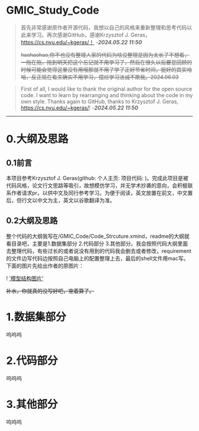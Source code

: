 # GMIC_Study_Code

> 首先非常感谢原作者开源代码，我想以自己的风格来重新整理和思考代码以此来学习。再次感谢GitHub，感谢Krzysztof J. Geras，https://cs.nyu.edu/~kgeras/！ -***2024.05.22 11:50***
>
> ~~haohaohao,你不也没有整理人家的代码为啥没整理是因为太长了不想看，一拖在拖，拖到明天把这个忘记就不用学习了，然后在很久以后要是回顾的时候可能会觉得这里没有用哦那就不用了学了正好节省时间，挺好的其实哈哈，反正现在看来确实不用学习，摆烂学习法诚不欺我。2024.06.03~~

> First of all, I would like to thank the original author for the open source code. I want to learn by rearranging and thinking about the code in my own style. Thanks again to GitHub, thanks to Krzysztof J. Geras, https://cs.nyu.edu/~kgeras/! -***2024.05.22 11:50***

---

# 0.大纲及思路

## 0.1前言

本项目参考Krzysztof J. Geras(github: 个人主页: 项目代码: )。完成此项目是被代码风格，论文行文思路等吸引，故想模仿学习，并无学术抄袭的意向，会积极联系作者请求pr，以供中文及同行参考学习。为便于阅读，英文放置在前文，中文置后，但行文以中文为主，英文以谷歌翻译为准。

## 0.2大纲及思路

整个代码的大纲我写在/GMIC_Code/Code_Strcuture.xmind，readme的大纲就看目录吧，主要是1.数据集部分 2.代码部分 3.其他部分。我会按照代码大纲里面去整理代码，有些过长的或者说没有用到的代码我会删去或者修改，requirement的文件边写代码边按照自己电脑上的配置整理上去，最后的shell文件用mac写。下面的图片先给出作者的原图片：

! ['模型结构图片'](../Code_Strcture.xmind)



 ~~补水，你就真的没写好吧，空着算了。~~

# 1.数据集部分

呜呜呜

# 2.代码部分

呜呜呜

# 3.其他部分

呜呜呜



